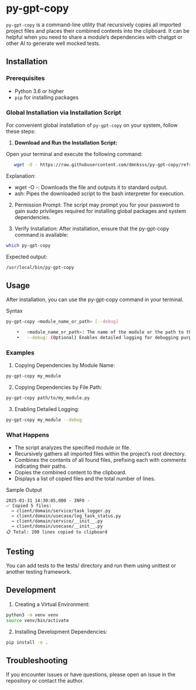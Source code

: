 
# py-gpt-copy

`py-gpt-copy` is a command-line utility that recursively copies all imported project files and places their combined contents into the clipboard.
It can be helpful when you need to share a module’s dependencies with chatgpt or other AI to generate well mocked tests.

## Installation

### Prerequisites

- Python 3.6 or higher
- `pip` for installing packages

### Global Installation via Installation Script

For convenient global installation of `py-gpt-copy` on your system, follow these steps:

1. **Download and Run the Installation Script:**

Open your terminal and execute the following command:

```bash
   wget -O - https://raw.githubusercontent.com/dmnksss/py-gpt-copy/refs/heads/main/install.sh | bash
````
Explanation:
- wget -O -: Downloads the file and outputs it to standard output.
- ash: Pipes the downloaded script to the bash interpreter for execution.
2. Permission Prompt:
The script may prompt you for your password to gain sudo privileges required for installing global packages and system dependencies.

3. Verify Installation:
After installation, ensure that the py-gpt-copy command is available:

```bash
which py-gpt-copy
```

Expected output:

```bash
/usr/local/bin/py-gpt-copy
```

## Usage

After installation, you can use the py-gpt-copy command in your terminal.

Syntax

```bash
py-gpt-copy <module_name_or_path> [--debug]

	•	<module_name_or_path>: The name of the module or the path to the Python file whose dependencies you want to copy.
	•	--debug: (Optional) Enables detailed logging for debugging purposes.
```

### Examples

1. Copying Dependencies by Module Name:

```bash
py-gpt-copy my_module
```

2.	Copying Dependencies by File Path:

```bash
py-gpt-copy path/to/my_module.py
```

3.	Enabling Detailed Logging:

```bash
py-gpt-copy my_module --debug
```


### What Happens
- The script analyzes the specified module or file.
- Recursively gathers all imported files within the project’s root directory.
- Combines the contents of all found files, prefixing each with comments indicating their paths.
- Copies the combined content to the clipboard.
- Displays a list of copied files and the total number of lines.

Sample Output

```
2025-01-31 14:30:05,000 - INFO - 
✅ Copied 5 files:
  → client/domain/service/task_logger.py
  → client/domain/usecase/log_task_status.py
  → client/domain/service/__init__.py
  → client/domain/usecase/__init__.py
📋 Total: 200 lines copied to clipboard
```

## Testing

You can add tests to the tests/ directory and run them using unittest or another testing framework.

## Development
1.	Creating a Virtual Environment:

```bash
python3 -m venv venv
source venv/bin/activate
```
2.	Installing Development Dependencies:
```bash
pip install -e .
```


## Troubleshooting

If you encounter issues or have questions, please open an issue in the repository or contact the author.
